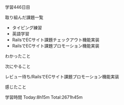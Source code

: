 学習446日目

取り組んだ課題一覧

- タイピング練習
- 英語学習
- RailsでECサイト課題チェックアウト機能実装
- RailsでECサイト課題プロモーション機能実装

わかったこと

次にやること

レビュー待ち/RailsでECサイト課題プロモーション機能実装

感じたこと

学習時間 Today:8h15m Total:2671h45m